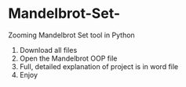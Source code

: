 # Mandelbrot-Set-
Zooming Mandelbrot Set tool in Python 

1. Download all files 
2. Open the Mandelbrot OOP file 
3. Full, detailed explanation of project is in word file 
4. Enjoy 
